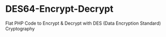 # DES64-Encrypt-Decrypt
Flat PHP Code to Encrypt &amp; Decrypt with DES (Data Encryption Standard) Cryptography
